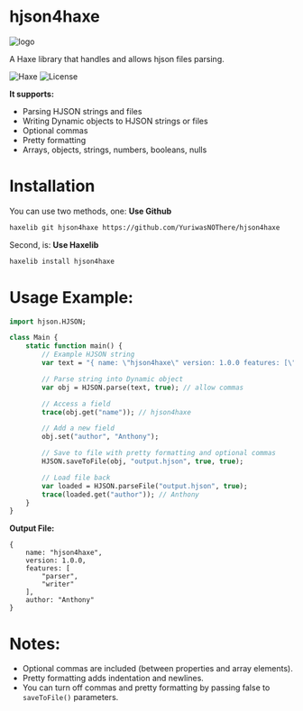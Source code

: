 # hjson4haxe
![logo](https://github.com/YuriwasNOThere/hjson4haxe/blob/main/logobetter.png)

A Haxe library that handles and allows hjson files parsing.

   ![Haxe](https://img.shields.io/badge/haxe-4.3.4-blue)
   ![License](https://img.shields.io/badge/license-MIT-green)

**It supports:**
- Parsing HJSON strings and files
- Writing Dynamic objects to HJSON strings or files
- Optional commas
- Pretty formatting
- Arrays, objects, strings, numbers, booleans, nulls

# Installation
You can use two methods, one:
**Use Github**
```bash
haxelib git hjson4haxe https://github.com/YuriwasNOThere/hjson4haxe
```
Second, is:
**Use Haxelib**
```bash
haxelib install hjson4haxe
```

# Usage Example:
```hx
import hjson.HJSON;

class Main {
    static function main() {
        // Example HJSON string
        var text = "{ name: \"hjson4haxe\" version: 1.0.0 features: [\"parser\" \"writer\"] }";

        // Parse string into Dynamic object
        var obj = HJSON.parse(text, true); // allow commas

        // Access a field
        trace(obj.get("name")); // hjson4haxe

        // Add a new field
        obj.set("author", "Anthony");

        // Save to file with pretty formatting and optional commas
        HJSON.saveToFile(obj, "output.hjson", true, true);

        // Load file back
        var loaded = HJSON.parseFile("output.hjson", true);
        trace(loaded.get("author")); // Anthony
    }
}
```
**Output File:**
```hjson
{
    name: "hjson4haxe",
    version: 1.0.0,
    features: [
        "parser",
        "writer"
    ],
    author: "Anthony"
}
```
# Notes:
- Optional commas are included (between properties and array elements).
- Pretty formatting adds indentation and newlines.
- You can turn off commas and pretty formatting by passing false to `saveToFile()` parameters.
